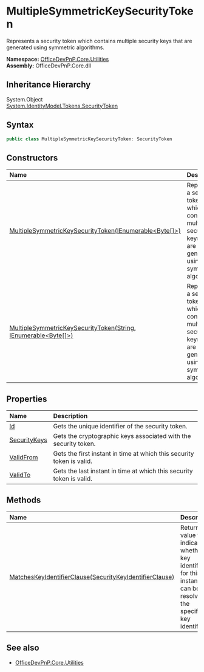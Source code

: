 # MultipleSymmetricKeySecurityToken
Represents a security token which contains multiple security keys that are generated using symmetric algorithms.  

**Namespace:** [OfficeDevPnP.Core.Utilities](OfficeDevPnP.Core.Utilities.md)  
**Assembly:** OfficeDevPnP.Core.dll  
## Inheritance Hierarchy
System.Object  
    [System.IdentityModel.Tokens.SecurityToken](System.IdentityModel.Tokens.SecurityToken.md)
## Syntax
```C#
public class MultipleSymmetricKeySecurityToken: SecurityToken
```
## Constructors
|**Name**|**Description**|
|:-----|:-----|
| [MultipleSymmetricKeySecurityToken(IEnumerable<Byte[]>)](OfficeDevPnP.Core.Utilities.MultipleSymmetricKeySecurityToken.ctor1.md) |  Represents a security token which contains multiple security keys that are generated using symmetric algorithms. 
| [MultipleSymmetricKeySecurityToken(String, IEnumerable<Byte[]>)](OfficeDevPnP.Core.Utilities.MultipleSymmetricKeySecurityToken.ctor2.md) |  Represents a security token which contains multiple security keys that are generated using symmetric algorithms. 
## Properties
|**Name**|**Description**|
|:-----|:-----|
| [Id](OfficeDevPnP.Core.Utilities.MultipleSymmetricKeySecurityToken.Id.md) | Gets the unique identifier of the security token.
| [SecurityKeys](OfficeDevPnP.Core.Utilities.MultipleSymmetricKeySecurityToken.SecurityKeys.md) | Gets the cryptographic keys associated with the security token.
| [ValidFrom](OfficeDevPnP.Core.Utilities.MultipleSymmetricKeySecurityToken.ValidFrom.md) | Gets the first instant in time at which this security token is valid.
| [ValidTo](OfficeDevPnP.Core.Utilities.MultipleSymmetricKeySecurityToken.ValidTo.md) | Gets the last instant in time at which this security token is valid.
## Methods
|**Name**|**Description**|
|:-----|:-----|
| [MatchesKeyIdentifierClause(SecurityKeyIdentifierClause)](OfficeDevPnP.Core.Utilities.MultipleSymmetricKeySecurityToken.e7dce578.md) | Returns a value that indicates whether the key identifier for this instance can be resolved to the specified key identifier.
## See also
- [OfficeDevPnP.Core.Utilities](OfficeDevPnP.Core.Utilities.md)
